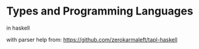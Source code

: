 # Types and Programming Languages

in haskell

with parser help from: https://github.com/zerokarmaleft/tapl-haskell
